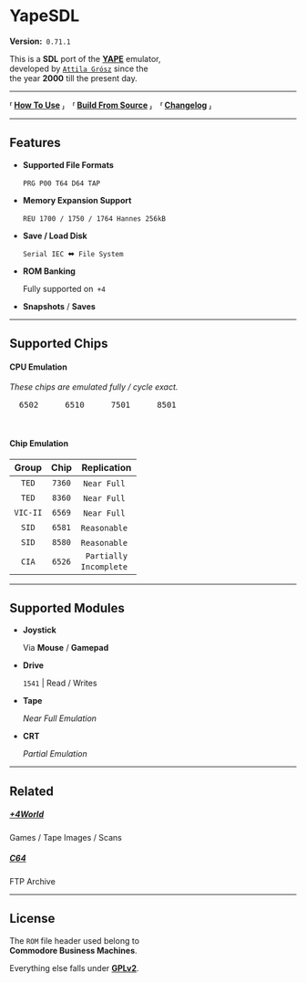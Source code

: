 # YapeSDL

**Version:** `0.71.1`

This is a **SDL** port of the **[YAPE]** emulator, <br>
developed by [`Attila Grósz`][Atilia] since the<br>
the year **2000** till the present day.  

---

**⸢ [How To Use] ⸥ ⸢ [Build From Source] ⸥ ⸢ [Changelog] ⸥**

---

## Features

-   **Supported File Formats**

    `PRG`  `P00`  `T64`  `D64`  `TAP`
    
-   **Memory Expansion Support**

    `REU 1700 / 1750 / 1764`  `Hannes 256kB`

-   **Save / Load Disk**

    `Serial IEC`  ⬌  `File System`

-   **ROM Banking**

    Fully supported on  `+4`

-   **Snapshots** / **Saves**

---

## Supported Chips

#### CPU Emulation

*These chips are emulated fully / cycle exact.*

<kbd>  6502  </kbd>  
<kbd>  6510  </kbd>  
<kbd>  7501  </kbd>  
<kbd>  8501  </kbd>

<br>

#### Chip Emulation

| Group | Chip | Replication |
|:-----:|:----:|:-----------:|
| `TED` | `7360` | `Near Full` |
| `TED` | `8360` | `Near Full` |
| `VIC-II` | `6569` | `Near Full` |
| `SID` | `6581` | `Reasonable` |
| `SID` | `8580` | `Reasonable` |
| `CIA` | `6526` | `Partially`<br>`Incomplete` |

---

## Supported Modules

- **Joystick**

    Via **Mouse** / **Gamepad**

- **Drive**

    `1541` \| Read / Writes

- **Tape**

    *Near Full Emulation*

- **CRT**

    *Partial Emulation*

---

## Related

##### [+4World]

Games / Tape Images / Scans

##### [C64]

FTP Archive

---

## License

The `ROM` file header used belong to <br>
**Commodore Business Machines**.

Everything else falls under **[GPLv2]**.

<!----------------------------------------------------------------------------->

[GPLv2]: LICENSE

[YAPE]: http://yape.homeserver.hu/
[Atilia]: http://gaia.atilia.eu/

[Build From Source]: docs/Build.md
[How To Use]: docs/Usage.md
[Changelog]: docs/Changelog.md

[+4World]: http://plus4world.powweb.com/
[C64]: http://c64.rulez.org
